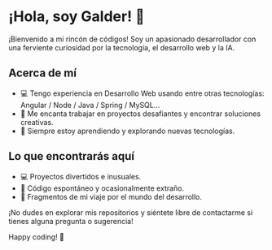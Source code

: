# ¡Hola, soy Galder! 👋

¡Bienvenido a mi rincón de códigos! Soy un apasionado desarrollador con una ferviente curiosidad por la tecnología, el desarrollo web y la IA.

## Acerca de mí

- 💻 Tengo experiencia en Desarrollo Web usando entre otras tecnologías: Angular / Node / Java / Spring / MySQL...
- 🚀 Me encanta trabajar en proyectos desafiantes y encontrar soluciones creativas.
- 🌱 Siempre estoy aprendiendo y explorando nuevas tecnologías.

## Lo que encontrarás aquí

- 💻 Proyectos divertidos e inusuales.
- 🌟 Código espontáneo y ocasionalmente extraño.
- 🚀 Fragmentos de mi viaje por el mundo del desarrollo.

¡No dudes en explorar mis repositorios y siéntete libre de contactarme si tienes alguna pregunta o sugerencia!

Happy coding! 🚀
